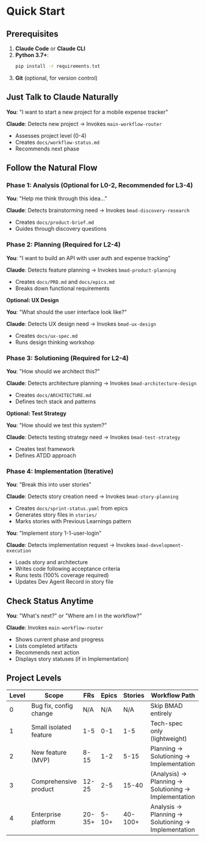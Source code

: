 # Quick Start

## Prerequisites

1. **Claude Code** or **Claude CLI**
2. **Python 3.7+**:
   ```bash
   pip install -r requirements.txt
   ```
3. **Git** (optional, for version control)

## Just Talk to Claude Naturally

**You**: "I want to start a new project for a mobile expense tracker"

**Claude**: Detects new project → Invokes `main-workflow-router`
- Assesses project level (0-4)
- Creates `docs/workflow-status.md`
- Recommends next phase

## Follow the Natural Flow

### Phase 1: Analysis (Optional for L0-2, Recommended for L3-4)

**You**: "Help me think through this idea..."

**Claude**: Detects brainstorming need → Invokes `bmad-discovery-research`
- Creates `docs/product-brief.md`
- Guides through discovery questions

### Phase 2: Planning (Required for L2-4)

**You**: "I want to build an API with user auth and expense tracking"

**Claude**: Detects feature planning → Invokes `bmad-product-planning`
- Creates `docs/PRD.md` and `docs/epics.md`
- Breaks down functional requirements

**Optional: UX Design**

**You**: "What should the user interface look like?"

**Claude**: Detects UX design need → Invokes `bmad-ux-design`
- Creates `docs/ux-spec.md`
- Runs design thinking workshop

### Phase 3: Solutioning (Required for L2-4)

**You**: "How should we architect this?"

**Claude**: Detects architecture planning → Invokes `bmad-architecture-design`
- Creates `docs/ARCHITECTURE.md`
- Defines tech stack and patterns

**Optional: Test Strategy**

**You**: "How should we test this system?"

**Claude**: Detects testing strategy need → Invokes `bmad-test-strategy`
- Creates test framework
- Defines ATDD approach

### Phase 4: Implementation (Iterative)

**You**: "Break this into user stories"

**Claude**: Detects story creation need → Invokes `bmad-story-planning`
- Creates `docs/sprint-status.yaml` from epics
- Generates story files in `stories/`
- Marks stories with Previous Learnings pattern

**You**: "Implement story 1-1-user-login"

**Claude**: Detects implementation request → Invokes `bmad-development-execution`
- Loads story and architecture
- Writes code following acceptance criteria
- Runs tests (100% coverage required)
- Updates Dev Agent Record in story file

## Check Status Anytime

**You**: "What's next?" or "Where am I in the workflow?"

**Claude**: Invokes `main-workflow-router`
- Shows current phase and progress
- Lists completed artifacts
- Recommends next action
- Displays story statuses (if in Implementation)

## Project Levels

| Level | Scope | FRs | Epics | Stories | Workflow Path |
|-------|-------|-----|-------|---------|---------------|
| 0 | Bug fix, config change | N/A | N/A | N/A | Skip BMAD entirely |
| 1 | Small isolated feature | 1-5 | 0-1 | 1-5 | Tech-spec only (lightweight) |
| 2 | New feature (MVP) | 8-15 | 1-2 | 5-15 | Planning → Solutioning → Implementation |
| 3 | Comprehensive product | 12-25 | 2-5 | 15-40 | (Analysis) → Planning → Solutioning → Implementation |
| 4 | Enterprise platform | 20-35+ | 5-10+ | 40-100+ | Analysis → Planning → Solutioning → Implementation |
